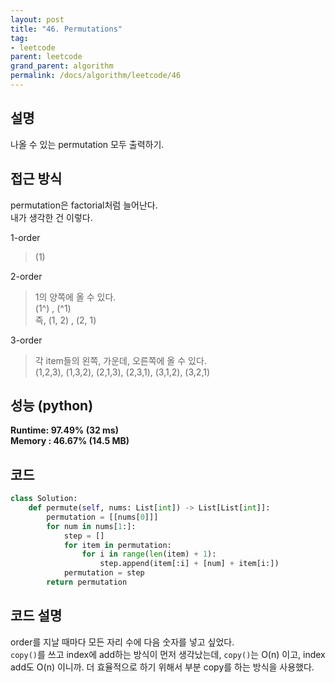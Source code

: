 ```yaml
---
layout: post
title: "46. Permutations"
tag:
- leetcode
parent: leetcode
grand_parent: algorithm
permalink: /docs/algorithm/leetcode/46
---
```


## 설명
나올 수 있는 permutation 모두 출력하기.  

## 접근 방식 
permutation은 factorial처럼 늘어난다.  
내가 생각한 건 이렇다.  

1-order
> (1)

2-order
> 1의 양쪽에 올 수 있다.  
> (1^) , (^1)  
> 즉, (1, 2) , (2, 1)

3-order
> 각 item들의 왼쪽, 가운데, 오른쪽에 올 수 있다.  
> (1,2,3), (1,3,2), (2,1,3), (2,3,1), (3,1,2), (3,2,1)

## 성능 (python)
**Runtime: 97.49% (32 ms)**  
**Memory : 46.67% (14.5 MB)**  

## 코드  
```python
class Solution:
    def permute(self, nums: List[int]) -> List[List[int]]:
        permutation = [[nums[0]]]
        for num in nums[1:]:
            step = []
            for item in permutation:
                for i in range(len(item) + 1):
                    step.append(item[:i] + [num] + item[i:])
            permutation = step
        return permutation
```

## 코드 설명
order를 지날 때마다 모든 자리 수에 다음 숫자를 넣고 싶었다.  
`copy()`를 쓰고 index에 add하는 방식이 먼저 생각났는데, `copy()`는 O(n) 이고, index add도 O(n) 이니까. 더 효율적으로 하기 위해서 부분 copy를 하는 방식을 사용했다.